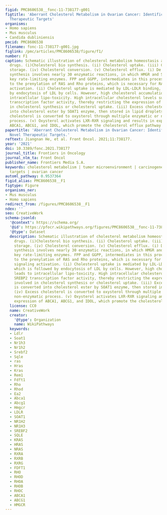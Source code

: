 ```yaml
---
figid: PMC8606538__fonc-11-738177-g001
figtitle: 'Aberrant Cholesterol Metabolism in Ovarian Cancer: Identification of Novel
  Therapeutic Targets'
organisms:
- Homo sapiens
- Mus musculus
- Candida dubliniensis
pmcid: PMC8606538
filename: fonc-11-738177-g001.jpg
figlink: /pmc/articles/PMC8606538/figure/f1/
number: F1
caption: Schematic illustration of cholesterol metabolism homeostasis and potential
  drugs. (i)Cholesterol bio synthesis. (ii) Cholesterol uptake. (iii) Cholesterol
  storage. (iv) Cholesterol conversion. (v) Cholesterol efflux. (i) De novo cholesterol
  synthesis involves nearly 30 enzymatic reactions, in which HMGR and SQLE are two
  key rate-limiting enzymes. FPP and GGPP, intermediates in this process, contribute
  to the prenylation of RAS and Rho proteins, which is necessary for RAS and Rho signaling
  activation. (ii) Cholesterol uptake is mediated by LDL-LDLR binding, which is followed
  by endocytosis of LDL by cells. However, high cholesterol accumulation leads to
  intracellular lipo-toxicity. High intracellular cholesterol levels suppress SREBP2
  transcription factor activity, thereby restricting the expression of enzymes involved
  in cholesterol synthesis or cholesterol uptake. (iii) Excess cholesterol is converted
  into cholesterol ester by SOAT1 enzyme, then stored in lipid droplets. (iv) Excess
  cholesterol is converted to oxysterol through multiple enzymatic or non-enzymatic
  process. (v) Oxysterol activates LXR-RXR signaling and results in expression of
  ABCA1, ABCG1, and IDOL, which promote the cholesterol efflux pathway.
papertitle: 'Aberrant Cholesterol Metabolism in Ovarian Cancer: Identification of
  Novel Therapeutic Targets.'
reftext: Jiangnan He, et al. Front Oncol. 2021;11:738177.
year: '2021'
doi: 10.3389/fonc.2021.738177
journal_title: Frontiers in Oncology
journal_nlm_ta: Front Oncol
publisher_name: Frontiers Media S.A.
keywords: cholesterol metabolism | tumor microenvironment | carcinogenesis | therapeutic
  targets | ovarian cancer
automl_pathway: 0.9537364
figid_alias: PMC8606538__F1
figtype: Figure
organisms_ner:
- Mus musculus
- Homo sapiens
redirect_from: /figures/PMC8606538__F1
ndex: ''
seo: CreativeWork
schema-jsonld:
  '@context': https://schema.org/
  '@id': https://pfocr.wikipathways.org/figures/PMC8606538__fonc-11-738177-g001.html
  '@type': Dataset
  description: Schematic illustration of cholesterol metabolism homeostasis and potential
    drugs. (i)Cholesterol bio synthesis. (ii) Cholesterol uptake. (iii) Cholesterol
    storage. (iv) Cholesterol conversion. (v) Cholesterol efflux. (i) De novo cholesterol
    synthesis involves nearly 30 enzymatic reactions, in which HMGR and SQLE are two
    key rate-limiting enzymes. FPP and GGPP, intermediates in this process, contribute
    to the prenylation of RAS and Rho proteins, which is necessary for RAS and Rho
    signaling activation. (ii) Cholesterol uptake is mediated by LDL-LDLR binding,
    which is followed by endocytosis of LDL by cells. However, high cholesterol accumulation
    leads to intracellular lipo-toxicity. High intracellular cholesterol levels suppress
    SREBP2 transcription factor activity, thereby restricting the expression of enzymes
    involved in cholesterol synthesis or cholesterol uptake. (iii) Excess cholesterol
    is converted into cholesterol ester by SOAT1 enzyme, then stored in lipid droplets.
    (iv) Excess cholesterol is converted to oxysterol through multiple enzymatic or
    non-enzymatic process. (v) Oxysterol activates LXR-RXR signaling and results in
    expression of ABCA1, ABCG1, and IDOL, which promote the cholesterol efflux pathway.
  license: CC0
  name: CreativeWork
  creator:
    '@type': Organization
    name: WikiPathways
  keywords:
  - Ldlr
  - Soat1
  - Nr1h3
  - Nr1h2
  - Srebf2
  - Sqle
  - ras
  - Hras
  - Kras
  - Rem1
  - Fdft1
  - Rho
  - Rhod
  - Ea2
  - Abca1
  - Abcg1
  - Hmgcr
  - LDLR
  - SOAT1
  - NR1H2
  - NR1H3
  - SREBF2
  - SQLE
  - KRAS
  - HRAS
  - NRAS
  - RXRA
  - RXRB
  - RXRG
  - FDFT1
  - RHO
  - RHOD
  - RHOA
  - RHOB
  - RHOC
  - ABCA1
  - ABCG1
  - HMGCR
---
```

